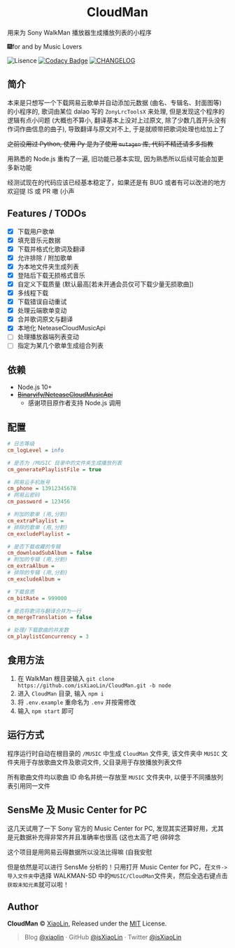 <h1 align="center">CloudMan</h1>
用来为 Sony WalkMan 播放器生成播放列表的小程序

🎆for and by Music Lovers

![Lisence](https://img.shields.io/badge/license-MIT-blue.svg) [![Codacy Badge](https://app.codacy.com/project/badge/Grade/bc1e4b82b99148aca374b22108847f47)](https://www.codacy.com/manual/isXiaoLin/CloudMan) [![CHANGELOG](https://img.shields.io/badge/%F0%9F%A4%96-release%20notes-00B2EE.svg)](https://github.com/isXiaoLin/CloudMan/blob/node/CHANGELOG.md)

## 简介

本来是只想写一个下载网易云歌单并自动添加元数据 (曲名、专辑名、封面图等) 的小程序的, 歌词由某位 dalao 写的 `ZonyLrcToolsX` 来处理, 但是发现这个程序的逻辑有点小问题 (大概也不算小, 翻译基本上没对上过原文, 除了少数几首开头没有作词作曲信息的曲子), 导致翻译与原文对不上, 于是就顺带把歌词处理也给加上了

~~之前没用过 Python, 使用 Py 是为了使用 `mutagen` 库, 代码不精还请多多指教~~

用熟悉的 Node.js 重构了一遍, 旧功能已基本实现, 因为熟悉所以后续可能会加更多新功能

经测试现在的代码应该已经基本稳定了，如果还是有 BUG 或者有可以改进的地方欢迎提 IS 或 PR 嗷 (小声

## Features / TODOs

- [x] 下载用户歌单
- [x] 填充音乐元数据
- [x] 下载并格式化歌词及翻译
- [x] 允许排除 / 附加歌单
- [x] 为本地文件夹生成列表
- [x] 登陆后下载无损格式音乐
- [x] 自定义下载质量 (默认最高[若未开通会员仅可下载少量无损歌曲])
- [x] 多线程下载
- [x] 下载错误自动重试
- [x] 处理云端歌单变动
- [x] 合并歌词原文与翻译
- [x] 本地化 NeteaseCloudMusicApi
- [ ] 处理播放器端列表变动
- [ ] 指定为某几个歌单生成组合列表

## 依赖

- Node.js 10+
- ~~[Binaryify/NeteaseCloudMusicApi](https://github.com/Binaryify/NeteaseCloudMusicApi)~~
  - 感谢项目原作者支持 Node.js 调用

## 配置

```ini
# 日志等级
cm_logLevel = info

# 是否为 /MUSIC 目录中的文件夹生成播放列表
cm_generatePlaylistFile = true

# 网易云手机账号
cm_phone = 13912345678
# 网易云密码
cm_password = 123456

# 附加的歌单 (用,分割)
cm_extraPlaylist = 
# 排除的歌单 (用,分割)
cm_excludePlaylist = 

# 是否下载收藏的专辑
cm_downloadSubAlbum = false
# 附加的专辑 (用,分割)
cm_extraAlbum = 
# 排除的专辑 (用,分割)
cm_excludeAlbum = 

# 下载音质
cm_bitRate = 999000

# 是否将歌词与翻译合并为一行
cm_mergeTranslation = false

# 处理/下载歌曲的并发数
cm_playlistConcurrency = 3
```

## 食用方法

1.  在 WalkMan 根目录输入 `git clone https://github.com/isXiaoLin/CloudMan.git -b node`
2.  进入 `CloudMan` 目录, 输入 `npm i`
3.  将 `.env.example` 重命名为 `.env` 并按需修改
4.  输入 `npm start` 即可

## 运行方式

程序运行时自动在根目录的 `/MUSIC` 中生成 `CloudMan` 文件夹, 该文件夹中 `MUSIC` 文件夹用于存放歌曲文件及歌词文件, 父目录用于存放播放列表文件

所有歌曲文件均以歌曲 ID 命名并统一存放至 `MUSIC` 文件夹中, 以便于不同播放列表引用同一文件

## SensMe 及 Music Center for PC

这几天试用了一下 Sony 官方的 Music Center for PC, 发现其实还算好用，尤其是元数据补充得非常齐并且准确率也很高 (这也太高了吧 (碎碎念

这个项目是用网易云得数据所以没法比得嘛 (自我安慰

但是依然是可以进行 SensMe 分析的！只用打开 Music Center for PC，在`文件->导入文件夹`中选择 WALKMAN-SD 中的`MUSIC/CloudMan`文件夹，然后全选右键点击`获取未知元素`就可以啦！

## Author

**CloudMan** © [XiaoLin](https://github.com/isXiaoLin), Released under the [MIT](./LICENSE) License.<br>

> Blog [@xiaolin](https://www.xiaolin.in) · GitHub [@isXiaoLin](https://github.com/isXiaoLin) · Twitter [@isXiaoLin](https://twitter.com/isXiaoLin)
